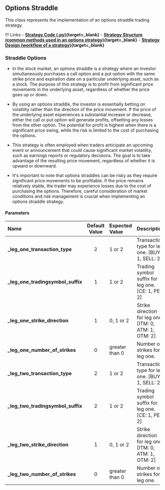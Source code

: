 ## Options Straddle 

This class represents the implementation of an options straddle trading strategy.

!!! Links
    - **[Strategy Code (.py)](https://github.com/algobulls/pyalgostrategypool/blob/master/pyalgostrategypool/options_straddle.py){target=_blank}**
    - **[Strategy Structure (common methods used in an options strategy)](common_options_strategy.md){target=_blank}**
    - **[Strategy Design (workflow of a strategy)](../pyalgotrad/structure.md){target=_blank}**

### Straddle Options
- In the stock market, an options straddle is a strategy where an investor simultaneously purchases a call option and a put option with the same strike price and expiration date on a particular underlying asset, such as a stock. The purpose of this strategy is to profit from significant price movements in the underlying asset, regardless of whether the price goes up or down.

- By using an options straddle, the investor is essentially betting on volatility rather than the direction of the price movement. If the price of the underlying asset experiences a substantial increase or decrease, either the call or put option will generate profits, offsetting any losses from the other option. The potential for profit is highest when there is a significant price swing, while the risk is limited to the cost of purchasing the options.

- This strategy is often employed when traders anticipate an upcoming event or announcement that could cause significant market volatility, such as earnings reports or regulatory decisions. The goal is to take advantage of the resulting price movement, regardless of whether it is upward or downward.

- It's important to note that options straddles can be risky as they require significant price movements to be profitable. If the price remains relatively stable, the trader may experience losses due to the cost of purchasing the options. Therefore, careful consideration of market conditions and risk management is crucial when implementing an options straddle strategy.

#### Parameters


| Name                                | Default Value | Expected Value     | Description                                                        |
|:------------------------------------|:-------------:|:-------------------|:-------------------------------------------------------------------|
| **_leg_one_transaction_type**       |       2       | 1 or 2             | Transaction type for leg one. [BUY: 1, SELL: 2]                    |
| **_leg_one_tradingsymbol_suffix**   |       1       | 1 or 2             | Trading symbol suffix for leg one. [CE: 1,  PE: 2]                 |
| **_leg_one_strike_direction**       |       1       | 0, 1 or 2          | Strike direction for leg one. [ITM: 0, ATM: 1,  OTM: 2]            |
| **_leg_one_number_of_strikes**      |       0       | greater than 0     | Number of strikes for leg one.                                     |
| **_leg_two_transaction_type**       |       2       | 1 or 2             | Transaction type for leg one. [BUY: 1, SELL: 2]                    |
| **_leg_two_tradingsymbol_suffix**   |       2       | 1 or 2             | Trading symbol suffix for leg one. [CE: 1,  PE: 2]                 |
| **_leg_two_strike_direction**       |       1       | 0, 1 or 2          | Strike direction for leg one. [ITM: 0, ATM: 1,  OTM: 2]            |
| **_leg_two_number_of_strikes**      |       0       | greater than 0     | Number of strikes for leg one.                                     |

